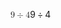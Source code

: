 <span class="katex"><span class="katex-mathml"><math xmlns="http://www.w3.org/1998/Math/MathML"><semantics><mrow><mn>9</mn><mo>÷</mo><mn>4</mn></mrow><annotation encoding="application/x-tex">9 \div 4</annotation></semantics></math></span><span class="katex-html" aria-hidden="true"><span class="base"><span class="strut" style="height:0.72777em;vertical-align:-0.08333em;"></span><span class="mord">9</span><span class="mspace" style="margin-right:0.2222222222222222em;"></span><span class="mbin">÷</span><span class="mspace" style="margin-right:0.2222222222222222em;"></span></span><span class="base"><span class="strut" style="height:0.64444em;vertical-align:0em;"></span><span class="mord">4</span></span></span></span>